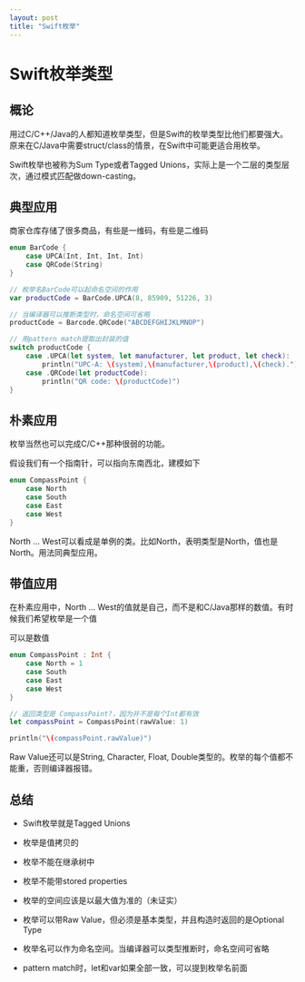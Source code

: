 ```yaml
---
layout: post
title: "Swift枚举"
---
```


# Swift枚举类型

## 概论

用过C/C++/Java的人都知道枚举类型，但是Swift的枚举类型比他们都要强大。原来在C/Java中需要struct/class的情景，在Swift中可能更适合用枚举。

Swift枚举也被称为Sum Type或者Tagged Unions，实际上是一个二层的类型层次，通过模式匹配做down-casting。

## 典型应用

商家仓库存储了很多商品，有些是一维码，有些是二维码

```swift
enum BarCode {
    case UPCA(Int, Int, Int, Int)
    case QRCode(String)
}

// 枚举名BarCode可以起命名空间的作用
var productCode = BarCode.UPCA(8, 85909, 51226, 3)

// 当编译器可以推断类型时，命名空间可省略
productCode = Barcode.QRCode("ABCDEFGHIJKLMNOP")

// 用pattern match提取出封装的值
switch productCode {
    case .UPCA(let system, let manufacturer, let product, let check):
        println("UPC-A: \(system),\(manufacturer,\(product),\(check).")
    case .QRCode(let productCode):
        println("QR code: \(productCode)")
}
```

## 朴素应用
枚举当然也可以完成C/C++那种很弱的功能。

假设我们有一个指南针，可以指向东南西北，建模如下

```swift
enum CompassPoint {
    case North
    case South
    case East
    case West
}
```
North ... West可以看成是单例的类。比如North，表明类型是North，值也是North。用法同典型应用。

## 带值应用
在朴素应用中，North ... West的值就是自己，而不是和C/Java那样的数值。有时候我们希望枚举是一个值

可以是数值

```swift
enum CompassPoint : Int {
    case North = 1
    case South
    case East
    case West
}

// 返回类型是 CompassPoint?，因为并不是每个Int都有效
let compassPoint = CompassPoint(rawValue: 1)

println("\(compassPoint.rawValue)")
```

Raw Value还可以是String, Character, Float, Double类型的。枚举的每个值都不能重，否则编译器报错。


## 总结

* Swift枚举就是Tagged Unions

* 枚举是值拷贝的

* 枚举不能在继承树中

* 枚举不能带stored properties

* 枚举的空间应该是以最大值为准的（未证实）

* 枚举可以带Raw Value，但必须是基本类型，并且构造时返回的是Optional Type

* 枚举名可以作为命名空间。当编译器可以类型推断时，命名空间可省略

* pattern match时，let和var如果全部一致，可以提到枚举名前面
